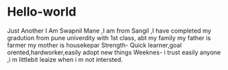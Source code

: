 # Hello-world
Just Another
I Am Swapnil Mane ,I am from Sangil ,I have completed my gradution from pune univerdity with 1st class,
abt my family
  my father is farmer my mother is housekepar
Strength-
  Quick learner,goal orented,hardworker,easily adopt new things
Weeknes-
  i trust easily anyone ,i m littlebit leaize when i m not intersted.
